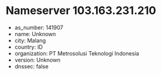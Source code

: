 # Nameserver 103.163.231.210

* as_number: 141907
* name: Unknown
* city: Malang
* country: ID
* organization: PT Metrosolusi Teknologi Indonesia
* version: Unknown
* dnssec: false
